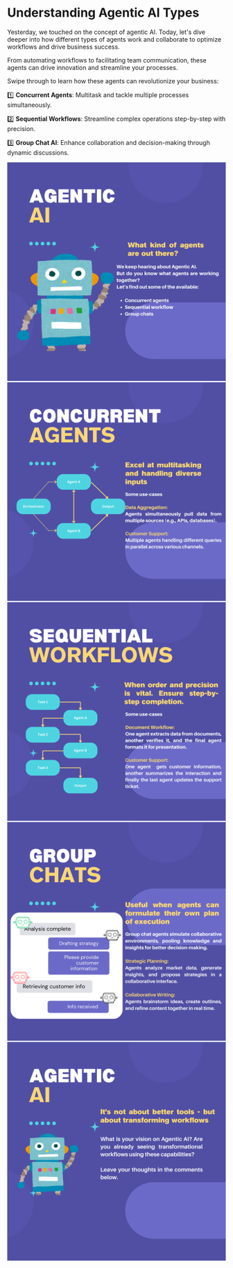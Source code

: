 # Understanding Agentic AI Types

Yesterday, we touched on the concept of agentic AI. Today, let's dive deeper into how different types of agents work and collaborate to optimize workflows and drive business success.

From automating workflows to facilitating team communication, these agents can drive innovation and streamline your processes.

Swipe through to learn how these agents can revolutionize your business:

1️⃣ **Concurrent Agents**: Multitask and tackle multiple processes simultaneously.

2️⃣ **Sequential Workflows**: Streamline complex operations step-by-step with precision.

3️⃣ **Group Chat AI**: Enhance collaboration and decision-making through dynamic discussions.

![Agent Types](agent-types/1.png)
![Agent Types](agent-types/2.png)
![Agent Types](agent-types/3.png)
![Agent Types](agent-types/4.png)
![Agent Types](agent-types/5.png)
